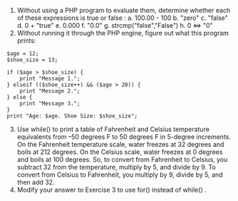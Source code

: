 1. Without using a PHP program to evaluate them, determine whether each of
these expressions is true or false :
a. 100.00 - 100
b. "zero"
c. "false"
d. 0 + "true"
e. 0.000
f. "0.0"
g. strcmp("false","False")
h. 0 <=> "0"
2. Without running it through the PHP engine, figure out what this program prints:
```
$age = 12;
$shoe_size = 13;

if ($age > $shoe_size) {
    print "Message 1.";
} elseif (($shoe_size++) && ($age > 20)) {
    print "Message 2.";
} else {
    print "Message 3.";
}
print "Age: $age. Shoe Size: $shoe_size";
```
3. Use while() to print a table of Fahrenheit and Celsius temperature equivalents
from –50 degrees F to 50 degrees F in 5-degree increments. On the Fahrenheit
temperature scale, water freezes at 32 degrees and boils at 212 degrees. On the
Celsius scale, water freezes at 0 degrees and boils at 100 degrees. So, to convert
from Fahrenheit to Celsius, you subtract 32 from the temperature, multiply by 5,
and divide by 9. To convert from Celsius to Fahrenheit, you multiply by 9, divide
by 5, and then add 32.
4. Modify your answer to Exercise 3 to use for() instead of while() .